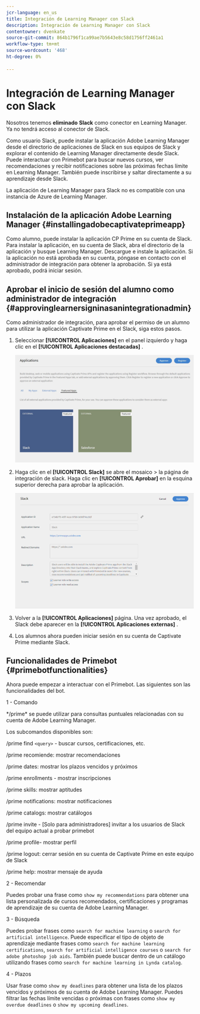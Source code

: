 ```yaml
---
jcr-language: en_us
title: Integración de Learning Manager con Slack
description: Integración de Learning Manager con Slack
contentowner: dvenkate
source-git-commit: 864b1796f1ca99ae7b5643e8c58d1756ff2461a1
workflow-type: tm+mt
source-wordcount: '468'
ht-degree: 0%

---
```




# Integración de Learning Manager con Slack

Nosotros tenemos **eliminado** **Slack** como conector en Learning Manager. Ya no tendrá acceso al conector de Slack.

Como usuario Slack, puede instalar la aplicación Adobe Learning Manager desde el directorio de aplicaciones de Slack en sus equipos de Slack y explorar el contenido de Learning Manager directamente desde Slack. Puede interactuar con Primebot para buscar nuevos cursos, ver recomendaciones y recibir notificaciones sobre las próximas fechas límite en Learning Manager. También puede inscribirse y saltar directamente a su aprendizaje desde Slack.

La aplicación de Learning Manager para Slack no es compatible con una instancia de Azure de Learning Manager.

## Instalación de la aplicación Adobe Learning Manager {#installingadobecaptivateprimeapp}

Como alumno, puede instalar la aplicación CP Prime en su cuenta de Slack. Para instalar la aplicación, en su cuenta de Slack, abra el directorio de la aplicación y busque Learning Manager. Descargue e instale la aplicación. Si la aplicación no está aprobada en su cuenta, póngase en contacto con el administrador de integración para obtener la aprobación. Si ya está aprobado, podrá iniciar sesión.

## Aprobar el inicio de sesión del alumno como administrador de integración {#approvinglearnersigninasanintegrationadmin}

Como administrador de integración, para aprobar el permiso de un alumno para utilizar la aplicación Captivate Prime en el Slack, siga estos pasos.

1. Seleccionar **[!UICONTROL Aplicaciones]** en el panel izquierdo y haga clic en el **[!UICONTROL Aplicaciones destacadas]** .

   ![](assets/featuredapps.jpg)

1. Haga clic en el **[!UICONTROL Slack]** se abre el mosaico > la página de integración de slack. Haga clic en **[!UICONTROL Aprobar]** en la esquina superior derecha para aprobar la aplicación.

   ![](assets/approval.png)

1. Volver a la **[!UICONTROL Aplicaciones]** página. Una vez aprobado, el Slack debe aparecer en la **[!UICONTROL Aplicaciones externas]** .
1. Los alumnos ahora pueden iniciar sesión en su cuenta de Captivate Prime mediante Slack.

## Funcionalidades de Primebot {#primebotfunctionalities}

Ahora puede empezar a interactuar con el Primebot. Las siguientes son las funcionalidades del bot.

1 - Comando

&#42;/prime&#42; se puede utilizar para consultas puntuales relacionadas con su cuenta de Adobe Learning Manager.

Los subcomandos disponibles son:

/prime find `<query>` - buscar cursos, certificaciones, etc.

/prime recomiende: mostrar recomendaciones

/prime dates: mostrar los plazos vencidos y próximos

/prime enrollments - mostrar inscripciones

/prime skills: mostrar aptitudes

/prime notifications: mostrar notificaciones

/prime catalogs: mostrar catálogos

/prime invite - [Solo para administradores] invitar a los usuarios de Slack del equipo actual a probar primebot

/prime profile- mostrar perfil

/prime logout: cerrar sesión en su cuenta de Captivate Prime en este equipo de Slack

/prime help: mostrar mensaje de ayuda

2 - Recomendar

Puedes probar una frase como `show my recommendations` para obtener una lista personalizada de cursos recomendados, certificaciones y programas de aprendizaje de su cuenta de Adobe Learning Manager.

3 - Búsqueda

Puedes probar frases como `search for machine learning` o `search for artificial intelligence`. Puede especificar el tipo de objeto de aprendizaje mediante frases como `search for machine learning certifications`, `search for artificial intelligence courses` o `search for adobe photoshop job aids`. También puede buscar dentro de un catálogo utilizando frases como `search for machine learning in Lynda catalog`.

4 - Plazos

Usar frase como `show my deadlines` para obtener una lista de los plazos vencidos y próximos de su cuenta de Adobe Learning Manager. Puedes filtrar las fechas límite vencidas o próximas con frases como `show my overdue deadlines` o `show my upcoming deadlines`.
